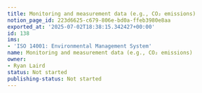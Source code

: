 ```yaml
---
title: Monitoring and measurement data (e.g., CO₂ emissions)
notion_page_id: 223d6625-c679-806e-bd0a-ffeb3980e8aa
exported_at: '2025-07-02T18:38:15.342427+00:00'
id: 138
ims:
- 'ISO 14001: Environmental Management System'
name: Monitoring and measurement data (e.g., CO₂ emissions)
owner:
- Ryan Laird
status: Not started
publishing-status: Not started
---
```


